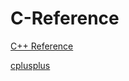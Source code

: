 # C-Reference

[C++ Reference](http://en.cppreference.com/w/Main_Page)

[cplusplus](http://www.cplusplus.com)


